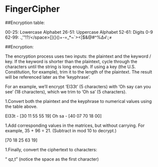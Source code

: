 # FingerCipher
##Encryption table:

00-25: Lowercase Alphabet
26-51: Uppercase Alphabet
52-61: Digits 0-9
62-99: .,’”!?/\</space>[]{}()+-=_*~`><|$&@#^%∆√</tab></enter>:;≠

##Encryption:

The encryption process uses two inputs: the plaintext and the keyword / key. If the keyword is shorter than the plaintext, cycle through the characters until the string is long enough. If using a key (the U.S. Constitution, for example), trim it to the length of the plaintext. The result will be referenced later as the ‘keyphrase’.

For an example, we’ll encrypt ‘El33t’ (5 characters) with ‘Oh say can you see’ (18 characters), which we trim to ‘Oh sa’ (5 characters).

1.Convert both the plaintext and the keyphrase to numerical values using the table above. 

El33t - [30 11 55 55 19]
Oh sa - [40 07 70 18 00]

1.Add corresponding values in the matrices, but without carrying. For example, 35 + 96 = 21. 
(Subtract in mod 10 to decrypt.)

[70 18 25 63 19]

1.Finally, convert the ciphertext to characters:

“ qz,t”
(notice the space as the first character)
